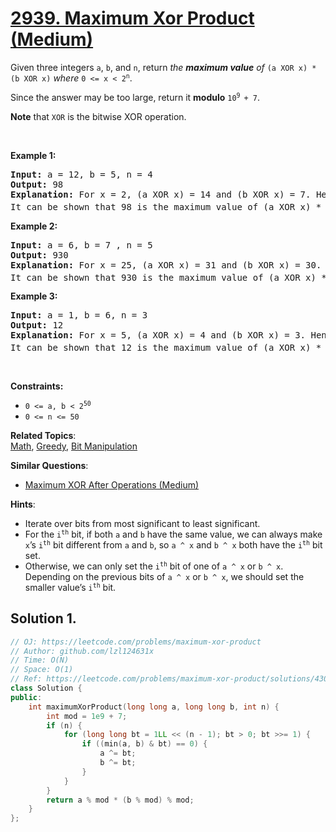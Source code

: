 # [2939. Maximum Xor Product (Medium)](https://leetcode.com/problems/maximum-xor-product)

<p>Given three integers <code>a</code>, <code>b</code>, and <code>n</code>, return <em>the <strong>maximum value</strong> of</em> <code>(a XOR x) * (b XOR x)</code> <em>where</em> <code>0 &lt;= x &lt; 2<sup>n</sup></code>.</p>

<p>Since the answer may be too large, return it <strong>modulo</strong> <code>10<sup>9 </sup>+ 7</code>.</p>

<p><strong>Note</strong> that <code>XOR</code> is the bitwise XOR operation.</p>

<p>&nbsp;</p>
<p><strong class="example">Example 1:</strong></p>

<pre>
<strong>Input:</strong> a = 12, b = 5, n = 4
<strong>Output:</strong> 98
<strong>Explanation:</strong> For x = 2, (a XOR x) = 14 and (b XOR x) = 7. Hence, (a XOR x) * (b XOR x) = 98. 
It can be shown that 98 is the maximum value of (a XOR x) * (b XOR x) for all 0 &lt;= x &lt; 2<sup>n</sup><span style="font-size: 10.8333px;">.</span>
</pre>

<p><strong class="example">Example 2:</strong></p>

<pre>
<strong>Input:</strong> a = 6, b = 7 , n = 5
<strong>Output:</strong> 930
<strong>Explanation:</strong> For x = 25, (a XOR x) = 31 and (b XOR x) = 30. Hence, (a XOR x) * (b XOR x) = 930.
It can be shown that 930 is the maximum value of (a XOR x) * (b XOR x) for all 0 &lt;= x &lt; 2<sup>n</sup>.</pre>

<p><strong class="example">Example 3:</strong></p>

<pre>
<strong>Input:</strong> a = 1, b = 6, n = 3
<strong>Output:</strong> 12
<strong>Explanation:</strong> For x = 5, (a XOR x) = 4 and (b XOR x) = 3. Hence, (a XOR x) * (b XOR x) = 12.
It can be shown that 12 is the maximum value of (a XOR x) * (b XOR x) for all 0 &lt;= x &lt; 2<sup>n</sup>.
</pre>

<p>&nbsp;</p>
<p><strong>Constraints:</strong></p>

<ul>
	<li><code>0 &lt;= a, b &lt; 2<sup>50</sup></code></li>
	<li><code>0 &lt;= n &lt;= 50</code></li>
</ul>


**Related Topics**:  
[Math](https://leetcode.com/tag/math), [Greedy](https://leetcode.com/tag/greedy), [Bit Manipulation](https://leetcode.com/tag/bit-manipulation)

**Similar Questions**:
* [Maximum XOR After Operations  (Medium)](https://leetcode.com/problems/maximum-xor-after-operations)

**Hints**:
* Iterate over bits from most significant to least significant.
* For the <code>i<sup>th</sup></code> bit, if both <code>a</code> and <code>b</code> have the same value, we can always make <code>x</code>’s <code>i<sup>th</sup></code> bit different from <code>a</code> and <code>b</code>, so <code>a ^ x</code> and <code>b ^ x</code> both have the <code>i<sup>th</sup></code> bit set.
* Otherwise, we can only set the <code>i<sup>th</sup></code> bit of one of <code>a ^ x</code> or <code>b ^ x</code>. Depending on the previous bits of  <code>a ^ x</code> or <code>b ^ x</code>, we should set the smaller value’s <code>i<sup>th</sup></code> bit.

## Solution 1.

```cpp
// OJ: https://leetcode.com/problems/maximum-xor-product
// Author: github.com/lzl124631x
// Time: O(N)
// Space: O(1)
// Ref: https://leetcode.com/problems/maximum-xor-product/solutions/4304377/no-multiplication/
class Solution {
public:
    int maximumXorProduct(long long a, long long b, int n) {
        int mod = 1e9 + 7;
        if (n) {
            for (long long bt = 1LL << (n - 1); bt > 0; bt >>= 1) {
                if ((min(a, b) & bt) == 0) {
                    a ^= bt;
                    b ^= bt;
                }
            }
        }
        return a % mod * (b % mod) % mod;
    }
};
```